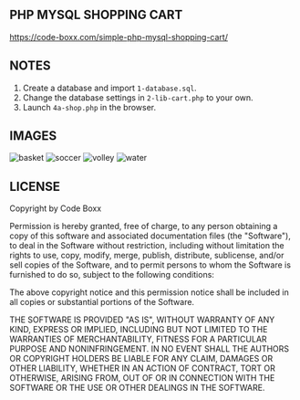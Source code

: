 ## PHP MYSQL SHOPPING CART
https://code-boxx.com/simple-php-mysql-shopping-cart/

## NOTES
1) Create a database and import `1-database.sql`.
2) Change the database settings in `2-lib-cart.php` to your own.
3) Launch `4a-shop.php` in the browser.

## IMAGES
![basket](https://user-images.githubusercontent.com/11156244/241836314-0c6be70f-5730-4e7f-a274-564544948eac.png)
![soccer](https://user-images.githubusercontent.com/11156244/241836323-fca14705-9dbd-4d5a-83ae-cabc36e01b6d.png)
![volley](https://user-images.githubusercontent.com/11156244/241836328-22fa46a6-b623-4f0c-a46c-5e7dc0810a58.png)
![water](https://user-images.githubusercontent.com/11156244/241836336-e1fb6bd7-c8bc-4266-9293-b171e58aea03.png)

## LICENSE
Copyright by Code Boxx

Permission is hereby granted, free of charge, to any person obtaining a copy
of this software and associated documentation files (the "Software"), to deal
in the Software without restriction, including without limitation the rights
to use, copy, modify, merge, publish, distribute, sublicense, and/or sell
copies of the Software, and to permit persons to whom the Software is
furnished to do so, subject to the following conditions:

The above copyright notice and this permission notice shall be included in all
copies or substantial portions of the Software.

THE SOFTWARE IS PROVIDED "AS IS", WITHOUT WARRANTY OF ANY KIND, EXPRESS OR
IMPLIED, INCLUDING BUT NOT LIMITED TO THE WARRANTIES OF MERCHANTABILITY,
FITNESS FOR A PARTICULAR PURPOSE AND NONINFRINGEMENT. IN NO EVENT SHALL THE
AUTHORS OR COPYRIGHT HOLDERS BE LIABLE FOR ANY CLAIM, DAMAGES OR OTHER
LIABILITY, WHETHER IN AN ACTION OF CONTRACT, TORT OR OTHERWISE, ARISING FROM,
OUT OF OR IN CONNECTION WITH THE SOFTWARE OR THE USE OR OTHER DEALINGS IN THE
SOFTWARE.